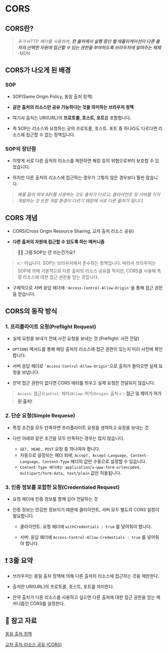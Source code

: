 # CORS

## CORS란?

> _추가 HTTP 헤더를 사용하여, **한 출처에서 실행 중인 웹 애플리케이션이 다른 출처의 선택한 자원에 접근할 수 있는 권한을 부여하도록 브라우저에 알려주는 체제**_ -MDN

## CORS가 나오게 된 배경

### SOP

- SOP(Same Origin Policy, 동일 출처 정책)

- **같은 출처의 리소스만 공유 가능하다는 것을 의미하는 브라우저 정책**

- 여기서 출처는 URI(URL)의 **프로토콜, 호스트, 포트**를 포함합니다.

- 즉 SOP는 리소스와 요청하는 곳의 프로토콜, 호스트. 포트 중 하나라도 다르다면 리소스에 접근할 수 없는 정책입니다.

### SOP의 장단점

- 이렇게 서로 다른 출처의 리소스를 제한하면 해킹 등의 위협으로부터 보호할 수 있었습니다.

- 하지만 다른 출처의 리소스에 접근하는 경우가 그렇지 않은 경우보다 훨씬 많습니다.

> _예를 들어 외부 API를 사용하는 것도 출처가 다르고, 클라이언트 및 서버를 각각 개발하는 것 또한 개발 환경이 다르기 때문에 서로 다른 출처가 됩니다._

## CORS 개념

- CORS(Cross Origin Resource Sharing, 교차 출처 리소스 공유)

- **다른 출처의 자원에 접근할 수 있도록 하는 메커니즘**

> **🙋‍♀️ 그럼 SOP는 안 쓰는건가요?**

> 👉 아닙니다. SOP는 브라우저에서 준수하는 정책입니다. 따라서 브라우저는 SOP에 의해 기본적으로 다른 출처의 리소스 공유를 막지만, CORS를 사용해 특정 리소스에 대한 접근 권한을 얻는 것입니다.

- 구체적으로 서버 응답 헤더에 `'Access-Control-Allow-Origin'`을 통해 접근 권한을 얻습니다.

## CORS의 동작 방식

### 1. 프리플라이트 요청(Preflight Request)

- 실제 요청을 보내기 전에 사전 요청을 보내는 것 (Preflight: 사전 전달)

- `OPTIONS` 메서드를 통해 해당 출처의 리소스에 접근 권한이 있는지 미리 사전에 확인합니다.

- 서버 응답 헤더로 `'Access-Control-Allow-Origin'`으로 출처가 돌아오면 실제 요청을 보냅니다.

- 만약 접근 권한이 없다면 CORS 에러를 띄우고 실제 요청은 전달되지 않습니다.

> `Access`: 접근/`Control`: 제어/`Allow`: 허가/`Origin`: 출처 👉 **접근 및 제어가 허가된 출처!**

### 2. 단순 요청(Simple Requese)

- 특정 조건을 모두 만족하면 프리플라이트 요청을 생략하고 요청을 보내는 것

- 다만 아래와 같은 조건을 모두 만족하는 경우는 많지 않습니다.

  - `GET, HEAD, POST` 요청 중 하나여야 합니다.
  - 자동으로 설정되는 헤더 외에, `Accept, Accept-Language, Content-Language, Content-Type` 헤더의 값만 수동으로 설정할 수 있습니다.
  - `Content-Type 헤더에는 application/x-www-form-urlencoded, multipart/form-data, text/plain` 값만 허용됩니다.

### 3. 인증 정보를 포함한 요청(Credentialed Request)

- 요청 헤더에 인증 정보를 함께 담아 전달하는 것

- 인증 정보는 민감한 정보이기 때문에 클라이언트, 서버 모두 별도의 CORS 설정이 필요합니다.

  - 클라이언트: 요청 헤더에 `withCredentials : true` 를 넣어줘야 합니다.

  - 서버: 응답 헤더에 `Access-Control-Allow-Credentials : true` 를 넣어줘야 합니다.

## ❗️ 3줄 요약

- 브라우저는 동일 출처 정책에 의해 다른 출처의 리소스에 접근하는 것을 제한한다.

- 출처란 URI(URL)의 프로토콜, 호스트, 포트를 의미한다.

- 만약 출처가 다른 리소스를 사용하고 싶으면 다른 출처에 대한 접근 권한을 얻는 메커니즘인 CORS를 설정한다.

## 📕 참고 자료

[동일 출처 정책](https://developer.mozilla.org/ko/docs/Web/Security/Same-origin_policy)

[교차 출처 리소스 공유 (CORS)](https://developer.mozilla.org/ko/docs/Web/HTTP/CORS)

